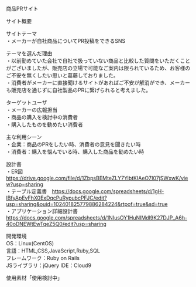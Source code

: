 商品PRサイト
​

サイト概要

サイトテーマ<br>
・メーカーが自社商品についてPR投稿をできるSNS

テーマを選んだ理由<br>
・以前勤めていた会社で自社で扱っていない商品と比較した質問をいただくことがございましたが、販売店の立場で可能なご案内は限られているため、お客様のご不安を無くしたい思いと葛藤しておりました。<br>
・消費者がメーカーに直接聞けるサイトがあればご不安が解消ができ、メーカーも販売店を通じずに自社製品のPRに繋げられると考えました。

ターゲットユーザ<br>
・メーカーの広報担当<br>
・商品の購入を検討中の消費者<br>
・購入したものを勧めたい消費者​

主な利用シーン<br>
・企業：商品のPRをしたい時、消費者の意見を聞きたい時<br>
・消費者：購入を悩んでいる時、購入した商品を勧めたい時​

設計書<br>
・ER図　https://drive.google.com/file/d/1ZbpsBEMteZLY7YibtKIAeO7I07jSWxwK/view?usp=sharing<br>
・テーブル定義書　https://docs.google.com/spreadsheets/d/1gH-lBfyApEvFhX0ExDqcPuRypubcPFJC/edit?usp=sharing&ouid=102401825779886284224&rtpof=true&sd=true<br>
・アプリケーション詳細設計書　https://docs.google.com/spreadsheets/d/1NIusOY1HuNIMdl9K27DJP_A6h-40oDNEWtEwTqeZ5Q0/edit?usp=sharing

開発環境<br>
OS：Linux(CentOS)<br>
言語：HTML,CSS,JavaScript,Ruby,SQL<br>
フレームワーク：Ruby on Rails<br>
JSライブラリ：jQuery
IDE：Cloud9​

使用素材「使用検討中」